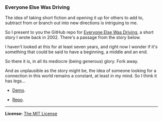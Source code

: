 ### Everyone Else Was Driving

The idea of taking short fiction and opening it up for others to add to, subtract from or branch out into new directions is intriguing to me.

So I present to you the GitHub repo for [Everyone Else Was Driving](https://github.com/chrislkeller/Everyone-Else-Was-Driving), a short story I wrote back in 2002. There's a passage from the story below.

I haven't looked at this for at least seven years, and right now I wonder if it's something that could be said to have a beginning, a middle and an end.

So there it is, in all its mediocre (being generous) glory. Fork away.

And as unplausible as the story might be, the idea of someone looking for a connection in this world remains a constant, at least in my mind. So I think it has legs...

- [Demo](http://www.projects.chrislkeller.com/projects/Everyone-Else-Was-Driving/).

- [Repo](https://github.com/chrislkeller/Everyone-Else-Was-Driving).

----

**License:** [The MIT License](http://opensource.org/licenses/MIT)